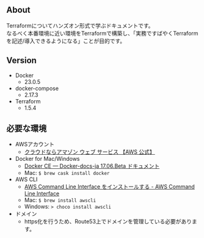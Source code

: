 ## About
Terraformについてハンズオン形式で学ぶドキュメントです。  
なるべく本番環境に近い環境をTerraformで構築し、「実務ですばやくTerraformを記述/導入できるようになる」ことが目的です。

## Version
- Docker
    - 23.0.5
- docker-compose
    - 2.17.3
- Terraform
    - 1.5.4

## 必要な環境
- AWSアカウント
    - [クラウドならアマゾン ウェブ サービス 【AWS 公式】](https://aws.amazon.com/jp/)
- Docker for Mac/Windows
    - [Docker CE — Docker-docs-ja 17.06.Beta ドキュメント](http://docs.docker.jp/engine/installation/docker-ce.html)
    - Mac: `$ brew cask install docker`
- AWS CLI
    - [AWS Command Line Interface をインストールする - AWS Command Line Interface](https://docs.aws.amazon.com/ja_jp/cli/latest/userguide/cli-chap-install.html)
    - Mac: `$ brew install awscli`
    - Windows: `> choco install awscli`
- ドメイン
    - https化を行うため、Route53上でドメインを管理している必要があります。
